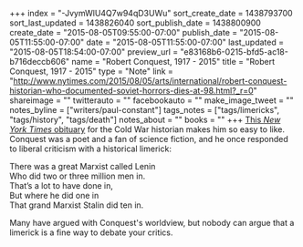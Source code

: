 +++
index = "-JvymWlU4Q7w94qD3UWu"
sort_create_date = 1438793700
sort_last_updated = 1438826040
sort_publish_date = 1438800900
create_date = "2015-08-05T09:55:00-07:00"
publish_date = "2015-08-05T11:55:00-07:00"
date = "2015-08-05T11:55:00-07:00"
last_updated = "2015-08-05T18:54:00-07:00"
preview_url = "e83168b6-0215-bfd5-ac18-b716deccb606"
name = "Robert Conquest, 1917 - 2015"
title = "Robert Conquest, 1917 - 2015"
type = "Note"
link = "http://www.nytimes.com/2015/08/05/arts/international/robert-conquest-historian-who-documented-soviet-horrors-dies-at-98.html?_r=0"
shareimage = ""
twitterauto = ""
facebookauto = ""
make_image_tweet = ""
notes_byline = ["writers/paul-constant"]
tags_notes = ["tags/limericks", "tags/history", "tags/death"]
notes_about = ""
books = ""
+++
[This *New York Times* obituary](http://www.nytimes.com/2015/08/05/arts/international/robert-conquest-historian-who-documented-soviet-horrors-dies-at-98.html?_r=0) for the Cold War historian makes him so easy to like. Conquest was a poet and a fan of science fiction, and he once responded to liberal criticism with a historical limerick:

<p class="noindent">There was a great Marxist called Lenin<br>
Who did two or three million men in.<br>
That’s a lot to have done in,<br>
But where he did one in<br>
That grand Marxist Stalin did ten in.</p>

<p class="noindent">Many have argued with Conquest's worldview, but nobody can argue that a limerick is a fine way to debate your critics.</p>
